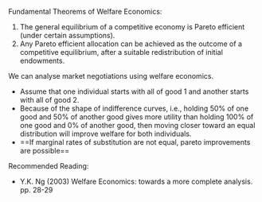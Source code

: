 Fundamental Theorems of Welfare Economics:
1. The general equilibrium of a competitive economy is Pareto efficient (under certain assumptions).
2. Any Pareto efficient allocation can be achieved as the outcome of a competitive equilibrium, after a suitable redistribution of initial endowments.

We can analyse market negotiations using welfare economics.
- Assume that one individual starts with all of good 1 and another starts with all of good 2.
- Because of the shape of indifference curves, i.e., holding 50% of one good and 50% of another good gives more utility than holding 100% of one good and 0% of another good, then moving closer toward an equal distribution will improve welfare for both individuals.
- ==If marginal rates of substitution are not equal, pareto improvements are possible==

Recommended Reading:
- Y.K. Ng (2003) Welfare Economics: towards a more complete analysis. pp. 28-29

